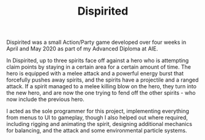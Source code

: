 ﻿---
layout: project
title: Dispirited
year: 2020
genre: Action/Party
roles: Design, Art, Programming
featureimage: /assets/images/dispirited.jpg
downloadlinks:
  - https://merves.itch.io/dispirited
team:
  - Merve Soylu
  - Johnny Kwong
---

Dispirited was a small Action/Party game developed over four weeks in April and May 2020 as part of my Advanced Diploma at AIE.

In Dispirited, up to three spirits face off against a hero who is attempting claim points by staying in a certain area for a certain amount of time. The hero is equipped with a melee attack and a powerful energy burst that forcefully pushes away spirits, and the spirits have a projectile and a ranged attack. If a spirit managed to a melee killing blow on the hero, they turn into the new hero, and are now the one trying to fend off the other spirits - who now include the previous hero.

I acted as the sole programmer for this project, implementing everything from menus to UI to gameplay, though I also helped out where required, including rigging and animating the spirit, designing additional mechanics for balancing, and the attack and some environmental particle systems.
